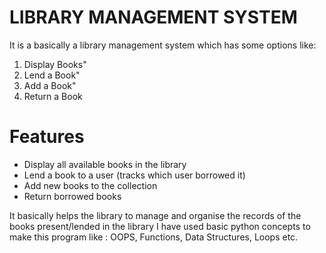 # LIBRARY MANAGEMENT SYSTEM
It is a basically a library management system which has some options like:
1. Display Books"
2. Lend a Book"
3. Add a Book"
4. Return a Book


# Features
- Display all available books in the library
- Lend a book to a user (tracks which user borrowed it)
- Add new books to the collection
- Return borrowed books


It basically helps the library to manage and organise the records of the books present/lended in the library
I have used basic python concepts to make this program like : OOPS, Functions, Data Structures, Loops etc.
